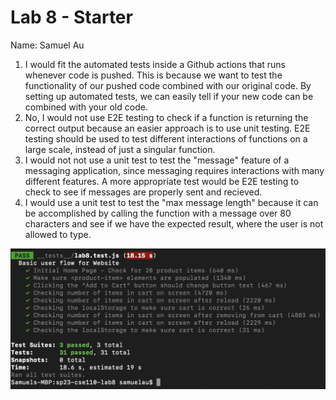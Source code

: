 # Lab 8 - Starter
Name: Samuel Au
1. I would fit the automated tests inside a Github actions that runs whenever code is pushed. This is because we want to test the functionality of our pushed code combined with our original code. By setting up automated tests, we can easily tell if your new code can be combined with your old code.
2. No, I would not use E2E testing to check if a function is returning the correct output because an easier approach is to use unit testing. E2E testing should be used to test different interactions of functions on a large scale, instead of just a singular function. 
3. I would not not use a unit test to test the "message" feature of a messaging application, since messaging requires interactions with many different features. A more appropriate test would be E2E testing to check to see if messages are properly sent and recieved.
4. I would use a unit test to test the "max message length" because it can be accomplished by calling the function with a message over 80 characters and see if we have the expected result, where the user is not allowed to type.

![Screenshot](assets/Screenshot%202023-05-28%20at%2010.33.27%20PM.png)